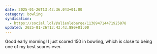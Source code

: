 ```yaml
---
date: 2025-01-26T13:43:36.043+01:00
category: bowling
syndication:
  - https://social.lol/@alienlebarge/113894714471925878
updated: 2025-01-26T13:43:43.880+01:00
---
```


Good early morning! I just scored 150 in bowling, which is close to being one of my best scores ever.
